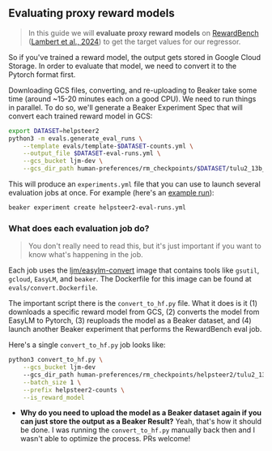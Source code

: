 ## Evaluating proxy reward models

> In this guide we will **evaluate proxy reward models** on [RewardBench](https://huggingface.co/spaces/allenai/reward-bench) ([Lambert et al., 2024](https://arxiv.org/abs/2403.13787)) to get the target values for our regressor.

So if you've trained a reward model, the output gets stored in Google Cloud Storage.
In order to evaluate that model, we need to convert it to the Pytorch format first.

Downloading GCS files, converting, and re-uploading to Beaker take some time (around ~15-20 minutes each on a good CPU).
We need to run things in parallel.
To do so, we'll generate a Beaker Experiment Spec that will convert each trained reward model in GCS:

```sh
export DATASET=helpsteer2
python3 -m evals.generate_eval_runs \
    --template evals/template-$DATASET-counts.yml \
    --output_file $DATASET-eval-runs.yml \
    --gcs_bucket ljm-dev \
    --gcs_dir_path human-preferences/rm_checkpoints/$DATASET/tulu2_13b_rm_human_datamodel_counts
```

This will produce an `experiments.yml` file that you can use to launch several evaluation jobs at once.
For example (here's an [example run](https://beaker.org/ex/01J7Q5VGMRCHC1B3J8H7S2VWST/tasks/01J7Q5VGMYKZ85VKMG0MEWXF3J/job/01J7Q5VGT4SQSXTJX0DD3WRFYR)):

```sh
beaker experiment create helpsteer2-eval-runs.yml
```

### What does each evaluation job do?

> You don't really need to read this, but it's just important if you want to know what's happening in the job.

Each job uses the [ljm/easylm-convert](https://beaker.org/im/01J7MR9BM7DR5EGYGMWPJ2NM47/details) image that contains tools like `gsutil`, `gcloud`, `EasyLM`, and `beaker`.
The Dockerfile for this image can be found at `evals/convert.Dockerfile`.

The important script there is the `convert_to_hf.py` file.
What it does is it (1) downloads a specific reward model from GCS, (2) converts the model from EasyLM to Pytorch, (3) reuploads the model as a Beaker dataset, and (4) launch another Beaker experiment that performs the RewardBench eval job.

Here's a single `convert_to_hf.py` job looks like:

```sh
python3 convert_to_hf.py \
    --gcs_bucket ljm-dev
    --gcs_dir_path human-preferences/rm_checkpoints/helpsteer2/tulu2_13b_rm_human_datamodel_counts_7000_ID__07add08aa33a4fa6a5294c7bc41ae1f9__SWAPS_4026--a6bf226b9e8e43f387810e0da3096526/streaming_params_437 \
    --batch_size 1 \
    --prefix helpsteer2-counts \
    --is_reward_model
```

- **Why do you need to upload the model as a Beaker dataset again if you can just store the output as a Beaker Result?** Yeah, that's how it should be done. I was running the `convert_to_hf.py` manually back then and I wasn't able to optimize the process. PRs welcome!
